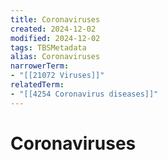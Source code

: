 ```yaml
---
title: Coronaviruses
created: 2024-12-02
modified: 2024-12-02
tags: TBSMetadata
alias: Coronaviruses
narrowerTerm:
- "[[21072 Viruses]]"
relatedTerm:
- "[[4254 Coronavirus diseases]]"
---
```

# Coronaviruses
